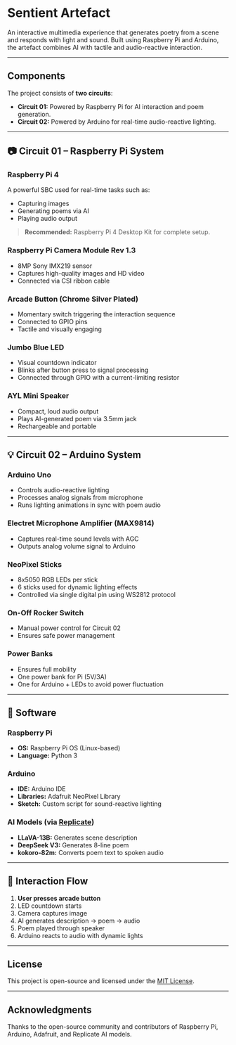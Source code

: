 # Sentient Artefact

An interactive multimedia experience that generates poetry from a scene and responds with light and sound. Built using Raspberry Pi and Arduino, the artefact combines AI with tactile and audio-reactive interaction.

---

## Components

The project consists of **two circuits**:
- **Circuit 01:** Powered by Raspberry Pi for AI interaction and poem generation.
- **Circuit 02:** Powered by Arduino for real-time audio-reactive lighting.

---

## 📷 Circuit 01 – Raspberry Pi System

### Raspberry Pi 4
A powerful SBC used for real-time tasks such as:
- Capturing images
- Generating poems via AI
- Playing audio output

> **Recommended:** Raspberry Pi 4 Desktop Kit for complete setup.

### Raspberry Pi Camera Module Rev 1.3
- 8MP Sony IMX219 sensor
- Captures high-quality images and HD video
- Connected via CSI ribbon cable

### Arcade Button (Chrome Silver Plated)
- Momentary switch triggering the interaction sequence
- Connected to GPIO pins
- Tactile and visually engaging

### Jumbo Blue LED
- Visual countdown indicator
- Blinks after button press to signal processing
- Connected through GPIO with a current-limiting resistor

### AYL Mini Speaker
- Compact, loud audio output
- Plays AI-generated poem via 3.5mm jack
- Rechargeable and portable

---

## 💡 Circuit 02 – Arduino System

### Arduino Uno
- Controls audio-reactive lighting
- Processes analog signals from microphone
- Runs lighting animations in sync with poem audio

### Electret Microphone Amplifier (MAX9814)
- Captures real-time sound levels with AGC
- Outputs analog volume signal to Arduino

### NeoPixel Sticks
- 8x5050 RGB LEDs per stick
- 6 sticks used for dynamic lighting effects
- Controlled via single digital pin using WS2812 protocol

### On-Off Rocker Switch
- Manual power control for Circuit 02
- Ensures safe power management

### Power Banks
- Ensures full mobility
- One power bank for Pi (5V/3A)
- One for Arduino + LEDs to avoid power fluctuation

---

## 🧠 Software

### Raspberry Pi
- **OS:** Raspberry Pi OS (Linux-based)
- **Language:** Python 3

### Arduino
- **IDE:** Arduino IDE
- **Libraries:** Adafruit NeoPixel Library
- **Sketch:** Custom script for sound-reactive lighting

### AI Models (via [Replicate](https://replicate.com))
- **LLaVA-13B:** Generates scene description
- **DeepSeek V3:** Generates 8-line poem
- **kokoro-82m:** Converts poem text to spoken audio

---

## 💬 Interaction Flow

1. **User presses arcade button**
2. LED countdown starts
3. Camera captures image
4. AI generates description → poem → audio
5. Poem played through speaker
6. Arduino reacts to audio with dynamic lights

---

## License
This project is open-source and licensed under the [MIT License](LICENSE).

---

## Acknowledgments
Thanks to the open-source community and contributors of Raspberry Pi, Arduino, Adafruit, and Replicate AI models.

